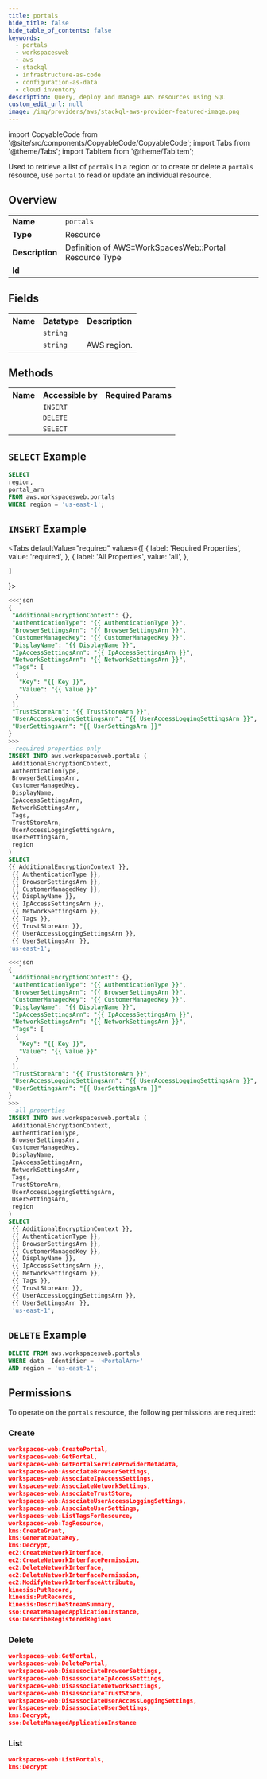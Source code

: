 ```yaml
---
title: portals
hide_title: false
hide_table_of_contents: false
keywords:
  - portals
  - workspacesweb
  - aws
  - stackql
  - infrastructure-as-code
  - configuration-as-data
  - cloud inventory
description: Query, deploy and manage AWS resources using SQL
custom_edit_url: null
image: /img/providers/aws/stackql-aws-provider-featured-image.png
---
```


import CopyableCode from '@site/src/components/CopyableCode/CopyableCode';
import Tabs from '@theme/Tabs';
import TabItem from '@theme/TabItem';


Used to retrieve a list of <code>portals</code> in a region or to create or delete a <code>portals</code> resource, use <code>portal</code> to read or update an individual resource.

## Overview
<table><tbody>
<tr><td><b>Name</b></td><td><code>portals</code></td></tr>
<tr><td><b>Type</b></td><td>Resource</td></tr>
<tr><td><b>Description</b></td><td>Definition of AWS::WorkSpacesWeb::Portal Resource Type</td></tr>
<tr><td><b>Id</b></td><td><CopyableCode code="aws.workspacesweb.portals" /></td></tr>
</tbody></table>

## Fields
<table><tbody>
<tr><th>Name</th><th>Datatype</th><th>Description</th></tr>
<tr><td><CopyableCode code="portal_arn" /></td><td><code>string</code></td><td></td></tr>
<tr><td><CopyableCode code="region" /></td><td><code>string</code></td><td>AWS region.</td></tr>

</tbody></table>

## Methods

<table><tbody>
  <tr>
    <th>Name</th>
    <th>Accessible by</th>
    <th>Required Params</th>
  </tr>
  <tr>
    <td><CopyableCode code="create_resource" /></td>
    <td><code>INSERT</code></td>
    <td><CopyableCode code="data__DesiredState, region" /></td>
  </tr>
  <tr>
    <td><CopyableCode code="delete_resource" /></td>
    <td><code>DELETE</code></td>
    <td><CopyableCode code="data__Identifier, region" /></td>
  </tr>
  <tr>
    <td><CopyableCode code="list_resource" /></td>
    <td><code>SELECT</code></td>
    <td><CopyableCode code="region" /></td>
  </tr>
</tbody></table>

## `SELECT` Example
```sql
SELECT
region,
portal_arn
FROM aws.workspacesweb.portals
WHERE region = 'us-east-1';
```

## `INSERT` Example

<Tabs
    defaultValue="required"
    values={[
      { label: 'Required Properties', value: 'required', },
      { label: 'All Properties', value: 'all', },

    ]
}>
<TabItem value="required">

```sql
<<<json
{
 "AdditionalEncryptionContext": {},
 "AuthenticationType": "{{ AuthenticationType }}",
 "BrowserSettingsArn": "{{ BrowserSettingsArn }}",
 "CustomerManagedKey": "{{ CustomerManagedKey }}",
 "DisplayName": "{{ DisplayName }}",
 "IpAccessSettingsArn": "{{ IpAccessSettingsArn }}",
 "NetworkSettingsArn": "{{ NetworkSettingsArn }}",
 "Tags": [
  {
   "Key": "{{ Key }}",
   "Value": "{{ Value }}"
  }
 ],
 "TrustStoreArn": "{{ TrustStoreArn }}",
 "UserAccessLoggingSettingsArn": "{{ UserAccessLoggingSettingsArn }}",
 "UserSettingsArn": "{{ UserSettingsArn }}"
}
>>>
--required properties only
INSERT INTO aws.workspacesweb.portals (
 AdditionalEncryptionContext,
 AuthenticationType,
 BrowserSettingsArn,
 CustomerManagedKey,
 DisplayName,
 IpAccessSettingsArn,
 NetworkSettingsArn,
 Tags,
 TrustStoreArn,
 UserAccessLoggingSettingsArn,
 UserSettingsArn,
 region
)
SELECT 
{{ AdditionalEncryptionContext }},
 {{ AuthenticationType }},
 {{ BrowserSettingsArn }},
 {{ CustomerManagedKey }},
 {{ DisplayName }},
 {{ IpAccessSettingsArn }},
 {{ NetworkSettingsArn }},
 {{ Tags }},
 {{ TrustStoreArn }},
 {{ UserAccessLoggingSettingsArn }},
 {{ UserSettingsArn }},
'us-east-1';
```

</TabItem>
<TabItem value="all">

```sql
<<<json
{
 "AdditionalEncryptionContext": {},
 "AuthenticationType": "{{ AuthenticationType }}",
 "BrowserSettingsArn": "{{ BrowserSettingsArn }}",
 "CustomerManagedKey": "{{ CustomerManagedKey }}",
 "DisplayName": "{{ DisplayName }}",
 "IpAccessSettingsArn": "{{ IpAccessSettingsArn }}",
 "NetworkSettingsArn": "{{ NetworkSettingsArn }}",
 "Tags": [
  {
   "Key": "{{ Key }}",
   "Value": "{{ Value }}"
  }
 ],
 "TrustStoreArn": "{{ TrustStoreArn }}",
 "UserAccessLoggingSettingsArn": "{{ UserAccessLoggingSettingsArn }}",
 "UserSettingsArn": "{{ UserSettingsArn }}"
}
>>>
--all properties
INSERT INTO aws.workspacesweb.portals (
 AdditionalEncryptionContext,
 AuthenticationType,
 BrowserSettingsArn,
 CustomerManagedKey,
 DisplayName,
 IpAccessSettingsArn,
 NetworkSettingsArn,
 Tags,
 TrustStoreArn,
 UserAccessLoggingSettingsArn,
 UserSettingsArn,
 region
)
SELECT 
 {{ AdditionalEncryptionContext }},
 {{ AuthenticationType }},
 {{ BrowserSettingsArn }},
 {{ CustomerManagedKey }},
 {{ DisplayName }},
 {{ IpAccessSettingsArn }},
 {{ NetworkSettingsArn }},
 {{ Tags }},
 {{ TrustStoreArn }},
 {{ UserAccessLoggingSettingsArn }},
 {{ UserSettingsArn }},
 'us-east-1';
```

</TabItem>
</Tabs>

## `DELETE` Example

```sql
DELETE FROM aws.workspacesweb.portals
WHERE data__Identifier = '<PortalArn>'
AND region = 'us-east-1';
```

## Permissions

To operate on the <code>portals</code> resource, the following permissions are required:

### Create
```json
workspaces-web:CreatePortal,
workspaces-web:GetPortal,
workspaces-web:GetPortalServiceProviderMetadata,
workspaces-web:AssociateBrowserSettings,
workspaces-web:AssociateIpAccessSettings,
workspaces-web:AssociateNetworkSettings,
workspaces-web:AssociateTrustStore,
workspaces-web:AssociateUserAccessLoggingSettings,
workspaces-web:AssociateUserSettings,
workspaces-web:ListTagsForResource,
workspaces-web:TagResource,
kms:CreateGrant,
kms:GenerateDataKey,
kms:Decrypt,
ec2:CreateNetworkInterface,
ec2:CreateNetworkInterfacePermission,
ec2:DeleteNetworkInterface,
ec2:DeleteNetworkInterfacePermission,
ec2:ModifyNetworkInterfaceAttribute,
kinesis:PutRecord,
kinesis:PutRecords,
kinesis:DescribeStreamSummary,
sso:CreateManagedApplicationInstance,
sso:DescribeRegisteredRegions
```

### Delete
```json
workspaces-web:GetPortal,
workspaces-web:DeletePortal,
workspaces-web:DisassociateBrowserSettings,
workspaces-web:DisassociateIpAccessSettings,
workspaces-web:DisassociateNetworkSettings,
workspaces-web:DisassociateTrustStore,
workspaces-web:DisassociateUserAccessLoggingSettings,
workspaces-web:DisassociateUserSettings,
kms:Decrypt,
sso:DeleteManagedApplicationInstance
```

### List
```json
workspaces-web:ListPortals,
kms:Decrypt
```

